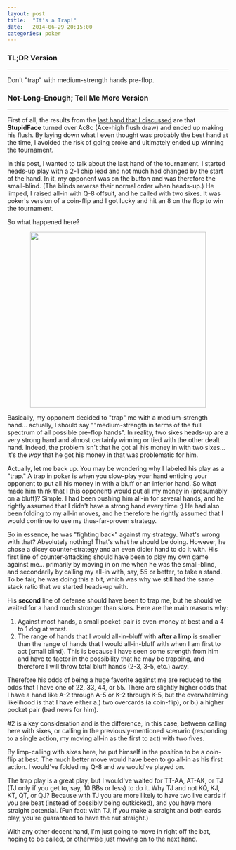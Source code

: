 ```yaml
---
layout: post
title:  "It's a Trap!"
date:   2014-06-29 20:15:00
categories: poker
---
```

<p></p>

### TL;DR Version
------------

Don't "trap" with medium-strength hands pre-flop.

### Not-Long-Enough; Tell Me More Version
------------

First of all, the results from the [last hand that I discussed](/crucial-laydown) are that **StupidFace** turned over Ac8c (Ace-high flush draw) and ended up making his flush. By laying down what I even thought was probably the best hand at the time, I avoided the risk of going broke and ultimately ended up winning the tournament.

In this post, I wanted to talk about the last hand of the tournament. I started heads-up play with a 2-1 chip lead and not much had changed by the start of the hand. In it, my opponent was on the button and was therefore the small-blind. (The blinds reverse their normal order when heads-up.) He limped, I raised all-in with Q-8 offsuit, and he called with two sixes. It was poker's version of a coin-flip and I got lucky and hit an 8 on the flop to win the tournament.

So what happened here?

<p style="text-align:center;">
  <img src="http://www.codebestowed.com/images/ackbar.jpeg" width="400">
<p>

Basically, my opponent decided to "trap" me with a medium-strength hand... actually, I should say ""medium-strength in terms of the full spectrum of all possible pre-flop hands". In reality, two sixes heads-up are a very strong hand and almost certainly winning or tied with the other dealt hand. Indeed, the problem isn't that he got all his money in with two sixes... it's the _way_ that he got his money in that was problematic for him.

Actually, let me back up. You may be wondering why I labeled his play as a "trap." A trap in poker is when you slow-play your hand enticing your opponent to put all his money in with a bluff or an inferior hand. So what made him think that I (his opponent) would put all my money in (presumably on a bluff)? Simple. I had been pushing him all-in for several hands, and he rightly assumed that I didn't have a strong hand every time :) He had also been folding to my all-in moves, and he therefore he rightly assumed that I would continue to use my thus-far-proven strategy.

So in essence, he was "fighting back" against my strategy. What's wrong with that? Absolutely nothing! That's what he should be doing. However, he chose a dicey counter-strategy and an even dicier hand to do it with. His first line of counter-attacking should have been to play my own game against me... primarily by moving in on me when he was the small-blind, and secondarily by calling my all-in with, say, 55 or better, to take a stand. To be fair, he was doing this a bit, which was why we still had the same stack ratio that we started heads-up with.

His **second** line of defense should have been to trap me, but he should've waited for a hand much stronger than sixes. Here are the main reasons why:

1. Against most hands, a small pocket-pair is even-money at best and a 4 to 1 dog at worst.
2. The range of hands that I would all-in-bluff with **after a limp** is smaller than the range of hands that I would all-in-bluff with when I am first to act (small blind). This is because I have seen some strength from him and have to factor in the possibility that he may be trapping, and therefore I will throw total bluff hands (2-3, 3-5, etc.) away.

Therefore his odds of being a huge favorite against me are reduced to the odds that I have one of 22, 33, 44, or 55. There are slightly higher odds that I have a hand like A-2 through A-5 or K-2 through K-5, but the overwhelming likelihood is that I have either a.) two overcards (a coin-flip), or b.) a higher pocket pair (bad news for him).

\#2 is a key consideration and is the difference, in this case, between calling here with sixes, or calling in the previously-mentioned scenario (responding to a single action, my moving all-in as the first to act) with two fives.

By limp-calling with sixes here, he put himself in the position to be a coin-flip at best. The much better move would have been to go all-in as his first action. I would've folded my Q-8 and we would've played on.

The trap play is a great play, but I would've waited for TT-AA, AT-AK, or TJ (TJ only if you get to, say, 10 BBs or less) to do it. Why TJ and not KQ, KJ, KT, QT, or QJ? Because with TJ you are more likely to have two live cards if you are beat (instead of possibly being outkicked), and you have more straight potential. (Fun fact: with TJ, if you make a straight and both cards play, you're guaranteed to have the nut straight.)

With any other decent hand, I'm just going to move in right off the bat, hoping to be called, or otherwise just moving on to the next hand.